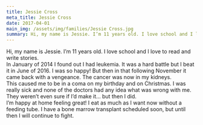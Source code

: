 ```yaml
---
title: Jessie Cross
meta_title: Jessie Cross
date: 2017-04-01
main_img: /assets/img/families/Jessie Cross.jpg
summary: Hi, my name is Jessie. I’m 11 years old. I love school and I love to read and write stories.
---
```



<p style="margin: 0px;">Hi, my name is Jessie. I’m 11 years old. I love school and I
love to read and write stories.</p><p style="margin: 0px;">In January of 2014 I found out I had leukemia. It was a hard
battle but I beat it in June of 2016. I was so happy! But then in that
following November it came back with a vengeance. The cancer was now in my
kidneys.</p><p style="margin: 0px;">This caused me to be in a coma on my birthday and on
Christmas. I was really sick and none of the doctors had any idea what was
wrong with me. They weren’t even sure if I’d make it… but then I did.</p><p style="margin: 0px;">I’m happy at home feeling great! I eat as much as I want now
without a feeding tube. I have a bone marrow transplant scheduled soon, but
until then I will continue to fight.</p><p style="margin: 0px;">

<br></p>


